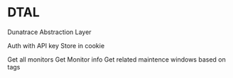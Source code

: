 # DTAL
Dunatrace Abstraction Layer

Auth with API key
	Store in cookie
	
Get all monitors
	Get Monitor info
	Get related maintence windows based on tags
	